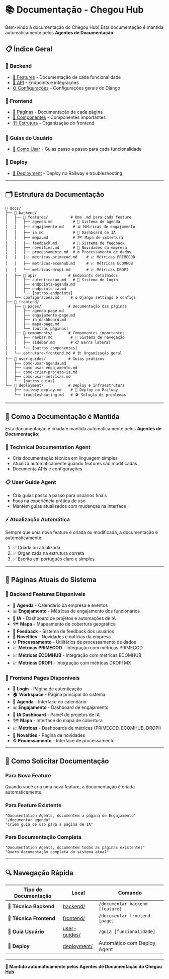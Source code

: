 # 📚 Documentação - Chegou Hub

Bem-vindo à documentação do Chegou Hub! Esta documentação é mantida automaticamente pelos **Agentes de Documentação**.

## 📋 **Índice Geral**

### 🔧 **Backend**
- [📁 Features](backend/features/) - Documentação de cada funcionalidade
- [📁 API](backend/api/) - Endpoints e integrações
- [⚙️ Configurações](backend/configuracoes.md) - Configurações gerais do Django

### 🎨 **Frontend**
- [📁 Páginas](frontend/pages/) - Documentação de cada página
- [📁 Componentes](frontend/components/) - Componentes importantes
- [🏗️ Estrutura](frontend/estrutura-frontend.md) - Organização do frontend

### 📖 **Guias do Usuário**
- [📁 Como Usar](user-guides/) - Guias passo a passo para cada funcionalidade

### 🚀 **Deploy**
- [📁 Deployment](deployment/) - Deploy no Railway e troubleshooting

---

## 🗂️ **Estrutura da Documentação**

```
📁 docs/
├── 📁 backend/
│   ├── 📁 features/          # Uma .md para cada feature
│   │   ├── agenda.md         # 📅 Sistema de agenda
│   │   ├── engajamento.md    # 📊 Métricas de engajamento
│   │   ├── ia.md             # 🤖 Dashboard de IA
│   │   ├── mapa.md           # 🗺️ Mapa de cobertura
│   │   ├── feedback.md       # 💬 Sistema de feedback
│   │   ├── novelties.md      # 📰 Novidades da empresa
│   │   ├── processamento.md  # ⚙️ Processamento de dados
│   │   ├── metricas-primecod.md    # 📈 Métricas PRIMECOD
│   │   ├── metricas-ecomhub.md     # 📈 Métricas ECOMHUB
│   │   └── metricas-dropi.md       # 📈 Métricas DROPI
│   ├── 📁 api/              # Endpoints detalhados
│   │   ├── autenticacao.md   # 🔐 Sistema de login
│   │   ├── endpoints-agenda.md
│   │   ├── endpoints-ia.md
│   │   └── [outros endpoints]
│   └── configuracoes.md     # ⚙️ Django settings e configs
├── 📁 frontend/
│   ├── 📁 pages/            # Documentação das páginas
│   │   ├── agenda-page.md
│   │   ├── engajamento-page.md
│   │   ├── ia-dashboard.md
│   │   ├── mapa-page.md
│   │   └── [outras páginas]
│   ├── 📁 components/       # Componentes importantes
│   │   ├── navbar.md        # 🧭 Sistema de navegação
│   │   ├── sidebar.md       # 📋 Barra lateral
│   │   └── [outros componentes]
│   └── estrutura-frontend.md # 🏗️ Organização geral
├── 📁 user-guides/          # Guias práticos
│   ├── como-usar-agenda.md
│   ├── como-usar-engajamento.md
│   ├── como-criar-projeto-ia.md
│   ├── como-usar-metricas.md
│   └── [outros guias]
└── 📁 deployment/           # Deploy e infraestrutura
    ├── railway-deploy.md    # 🚀 Deploy no Railway
    └── troubleshooting.md   # 🛠️ Solução de problemas
```

---

## 🤖 **Como a Documentação é Mantida**

Esta documentação é criada e mantida automaticamente pelos **Agentes de Documentação**:

### 📖 **Technical Documentation Agent**
- Cria documentação técnica em linguagem simples
- Atualiza automaticamente quando features são modificadas
- Documenta APIs e configurações

### 📋 **User Guide Agent**
- Cria guias passo a passo para usuários finais
- Foca na experiência prática de uso
- Mantém guias atualizados com mudanças na interface

### ⚡ **Atualização Automática**
Sempre que uma nova feature é criada ou modificada, a documentação é automaticamente:
1. ✅ Criada ou atualizada
2. ✅ Organizada na estrutura correta
3. ✅ Escrita em português claro e simples

---

## 📱 **Páginas Atuais do Sistema**

### 🔧 **Backend Features Disponíveis**
- 📅 **Agenda** - Calendário da empresa e eventos
- 📊 **Engajamento** - Métricas de engajamento dos funcionários
- 🤖 **IA** - Dashboard de projetos e automações de IA
- 🗺️ **Mapa** - Mapeamento de cobertura geográfica
- 💬 **Feedback** - Sistema de feedback dos usuários
- 📰 **Novelties** - Novidades e notícias da empresa
- ⚙️ **Processamento** - Utilitários de processamento de dados
- 📈 **Métricas PRIMECOD** - Integração com métricas PRIMECOD
- 📈 **Métricas ECOMHUB** - Integração com métricas ECOMHUB
- 📈 **Métricas DROPI** - Integração com métricas DROPI MX

### 🎨 **Frontend Pages Disponíveis**
- 🔐 **Login** - Página de autenticação
- 🏠 **Workspace** - Página principal do sistema
- 📅 **Agenda** - Interface do calendário
- 📊 **Engajamento** - Dashboard de engajamento
- 🤖 **IA Dashboard** - Painel de projetos de IA
- 🗺️ **Mapa** - Interface do mapa de cobertura
- 📈 **Métricas** - Dashboards de métricas (PRIMECOD, ECOMHUB, DROPI)
- 📰 **Novelties** - Página de novidades
- ⚙️ **Processamento** - Interface de processamento

---

## 🎯 **Como Solicitar Documentação**

### **Para Nova Feature**
Quando você cria uma nova feature, a documentação é criada automaticamente.

### **Para Feature Existente**
```
"Documentation Agents, documentem a página de Engajamento"
"/documentar agenda"
"Criem guia de uso para a página de IA"
```

### **Para Documentação Completa**
```
"Documentation Agents, documentem todas as páginas existentes"
"Quero documentação completa do sistema atual"
```

---

## 🔍 **Navegação Rápida**

| Tipo de Documentação | Local | Comando |
|----------------------|-------|---------|
| 🔧 **Técnica Backend** | [backend/](backend/) | `/documentar backend [feature]` |
| 🎨 **Técnica Frontend** | [frontend/](frontend/) | `/documentar frontend [page]` |
| 📖 **Guia Usuário** | [user-guides/](user-guides/) | `/guia [funcionalidade]` |
| 🚀 **Deploy** | [deployment/](deployment/) | Automático com Deploy Agent |

---

**🤖 Mantido automaticamente pelos Agentes de Documentação do Chegou Hub**